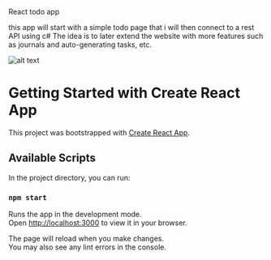 


React todo app

this app will start with a simple todo page that i will then connect to a rest API using c# 
The idea is to later extend the website with more features such as journals and auto-generating tasks, etc.


![alt text](https://github.com/tobleroo/react-todo/blob/master/pictures/react-todo-page.png?raw=true)































# Getting Started with Create React App

This project was bootstrapped with [Create React App](https://github.com/facebook/create-react-app).

## Available Scripts

In the project directory, you can run:

### `npm start`

Runs the app in the development mode.\
Open [http://localhost:3000](http://localhost:3000) to view it in your browser.

The page will reload when you make changes.\
You may also see any lint errors in the console.

